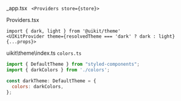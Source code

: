 _app.tsx  ` <Providers store={store}>`

Providers.tsx 

```
import { dark, light } from '@uikit/theme'
<UIKitProvider theme={resolvedTheme === 'dark' ? dark : light} {...props}>
```

uikit\theme\index.ts `colors.ts`

```js
import { DefaultTheme } from "styled-components";
import { darkColors } from './colors';

const darkTheme: DefaultTheme = {
  colors: darkColors,
};
```
